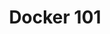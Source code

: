 ---
title: Docker 101
description: Learn how to use Docker to build microservices
weight: 52
lastmod: 2024-06-20T11:11:30-09:00
draft: false
youtube: rIrNIzy6U_g
emoji: 🐳
video_length: 9:36
---